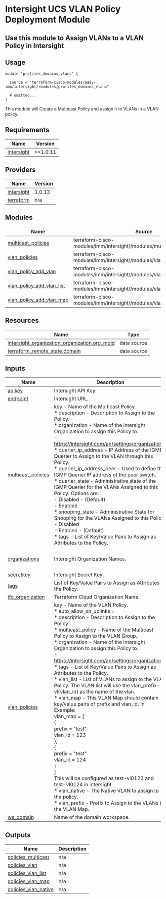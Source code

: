 # Intersight UCS VLAN Policy Deployment Module

## Use this module to Assign VLANs to a VLAN Policy in Intersight

## Usage

```hcl
module "profiles_domains_vlans" {

  source = "terraform-cisco-modules/easy-imm/intersight//modules/profiles_domains_vlans"

  # omitted...
}
```

This module will Create a Multicast Policy and assign it to VLANs in a VLAN policy.  

<!-- BEGINNING OF PRE-COMMIT-TERRAFORM DOCS HOOK -->
## Requirements

| Name | Version |
|------|---------|
| <a name="requirement_intersight"></a> [intersight](#requirement\_intersight) | >=1.0.11 |

## Providers

| Name | Version |
|------|---------|
| <a name="provider_intersight"></a> [intersight](#provider\_intersight) | 1.0.13 |
| <a name="provider_terraform"></a> [terraform](#provider\_terraform) | n/a |

## Modules

| Name | Source | Version |
|------|--------|---------|
| <a name="module_multicast_policies"></a> [multicast\_policies](#module\_multicast\_policies) | terraform-cisco-modules/imm/intersight//modules/multicast_policies | n/a |
| <a name="module_vlan_policies"></a> [vlan\_policies](#module\_vlan\_policies) | terraform-cisco-modules/imm/intersight//modules/vlan_policies | n/a |
| <a name="module_vlan_policy_add_vlan"></a> [vlan\_policy\_add\_vlan](#module\_vlan\_policy\_add\_vlan) | terraform-cisco-modules/imm/intersight//modules/vlan_policy_add_vlan | n/a |
| <a name="module_vlan_policy_add_vlan_list"></a> [vlan\_policy\_add\_vlan\_list](#module\_vlan\_policy\_add\_vlan\_list) | terraform-cisco-modules/imm/intersight//modules/vlan_policy_add_vlan_list | n/a |
| <a name="module_vlan_policy_add_vlan_map"></a> [vlan\_policy\_add\_vlan\_map](#module\_vlan\_policy\_add\_vlan\_map) | terraform-cisco-modules/imm/intersight//modules/vlan_policy_add_vlan_map | n/a |

## Resources

| Name | Type |
|------|------|
| [intersight_organization_organization.org_moid](https://registry.terraform.io/providers/CiscoDevNet/intersight/latest/docs/data-sources/organization_organization) | data source |
| [terraform_remote_state.domain](https://registry.terraform.io/providers/hashicorp/terraform/latest/docs/data-sources/remote_state) | data source |

## Inputs

| Name | Description | Type | Default | Required |
|------|-------------|------|---------|:--------:|
| <a name="input_apikey"></a> [apikey](#input\_apikey) | Intersight API Key. | `string` | n/a | yes |
| <a name="input_endpoint"></a> [endpoint](#input\_endpoint) | Intersight URL. | `string` | `"https://intersight.com"` | no |
| <a name="input_multicast_policies"></a> [multicast\_policies](#input\_multicast\_policies) | key - Name of the Multicast Policy.<br>* description - Description to Assign to the Policy.<br>* organization - Name of the Intersight Organization to assign this Policy to.<br>  - https://intersight.com/an/settings/organizations/<br>* querier\_ip\_address - IP Address of the IGMP Querier to Assign to the VLAN through this Policy.<br>* querier\_ip\_address\_peer - Used to define the IGMP Querier IP address of the peer switch.<br>* querier\_state - Administrative state of the IGMP Querier for the VLANs Assigned to this Policy.  Options are:<br>  - Disabled - (Default)<br>  - Enabled<br>* snooping\_state - Administrative State for Snooping for the VLANs Assigned to this Policy.<br>  - Disabled<br>  - Enabled - (Default)<br>* tags - List of Key/Value Pairs to Assign as Attributes to the Policy. | <pre>map(object(<br>    {<br>      description             = optional(string)<br>      organization            = optional(string)<br>      querier_ip_address      = optional(string)<br>      querier_ip_address_peer = optional(string)<br>      querier_state           = optional(string)<br>      snooping_state          = optional(string)<br>      tags                    = optional(list(map(string)))<br>    }<br>  ))</pre> | <pre>{<br>  "default": {<br>    "description": "",<br>    "organization": "default",<br>    "querier_ip_address": "",<br>    "querier_ip_address_peer": "",<br>    "querier_state": "Disabled",<br>    "snooping_state": "Enabled",<br>    "tags": []<br>  }<br>}</pre> | no |
| <a name="input_organizations"></a> [organizations](#input\_organizations) | Intersight Organization Names. | `set(string)` | <pre>[<br>  "default"<br>]</pre> | no |
| <a name="input_secretkey"></a> [secretkey](#input\_secretkey) | Intersight Secret Key. | `string` | n/a | yes |
| <a name="input_tags"></a> [tags](#input\_tags) | List of Key/Value Pairs to Assign as Attributes to the Policy. | `list(map(string))` | `[]` | no |
| <a name="input_tfc_organization"></a> [tfc\_organization](#input\_tfc\_organization) | Terraform Cloud Organization Name. | `string` | n/a | yes |
| <a name="input_vlan_policies"></a> [vlan\_policies](#input\_vlan\_policies) | key - Name of the VLAN Policy.<br>* auto\_allow\_on\_uplinks =<br>* description - Description to Assign to the Policy.<br>* multicast\_policy - Name of the Multicast Policy to Assign to the VLAN Group.<br>* organization - Name of the Intersight Organization to assign this Policy to.<br>  - https://intersight.com/an/settings/organizations/<br>* tags - List of Key/Value Pairs to Assign as Attributes to the Policy.<br>* vlan\_list - List of VLANs to assign to the VLAN Policy.  The VLAN list will use the vlan\_prefix-vl{vlan\_id} as the name of the vlan.<br>* vlan\_map - This VLAN Map should contain key/value pairs of prefix and vlan\_id.  In Example:<br>vlan\_map = [<br>  {<br>    prefix  = "test"<br>    vlan\_id = 123<br>  },<br>  {<br>    prefix  = "test"<br>    vlan\_id = 124<br>  }<br>]<br>This will be configured as test-vl0123 and test-vl0124 in intersight.<br>* vlan\_native - The Native VLAN to assign to the policy.<br>* vlan\_prefix - Prefix to Assign to the VLANs in the VLAN Map. | <pre>map(object(<br>    {<br>      auto_allow_on_uplinks = optional(bool)<br>      description           = optional(string)<br>      multicast_policy      = string<br>      organization          = optional(string)<br>      tags                  = optional(list(map(string)))<br>      vlan_list             = optional(string)<br>      vlan_map              = optional(list(map(string)))<br>      vlan_native           = optional(number)<br>      vlan_prefix           = optional(string)<br>    }<br>  ))</pre> | <pre>{<br>  "default": {<br>    "auto_allow_on_uplinks": true,<br>    "description": "",<br>    "multicast_policy": "",<br>    "organization": "default",<br>    "tags": [],<br>    "vlan_list": null,<br>    "vlan_map": [],<br>    "vlan_native": null,<br>    "vlan_prefix": "{organization}"<br>  }<br>}</pre> | no |
| <a name="input_ws_domain"></a> [ws\_domain](#input\_ws\_domain) | Name of the domain workspace. | `string` | `"Kubernetes_Policies"` | no |

## Outputs

| Name | Description |
|------|-------------|
| <a name="output_policies_multicast"></a> [policies\_multicast](#output\_policies\_multicast) | n/a |
| <a name="output_policies_vlan"></a> [policies\_vlan](#output\_policies\_vlan) | n/a |
| <a name="output_policies_vlan_list"></a> [policies\_vlan\_list](#output\_policies\_vlan\_list) | n/a |
| <a name="output_policies_vlan_map"></a> [policies\_vlan\_map](#output\_policies\_vlan\_map) | n/a |
| <a name="output_policies_vlan_native"></a> [policies\_vlan\_native](#output\_policies\_vlan\_native) | n/a |
<!-- END OF PRE-COMMIT-TERRAFORM DOCS HOOK -->
